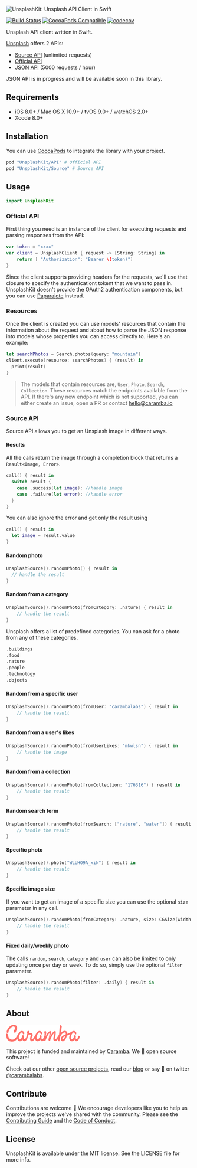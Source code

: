 ![UnsplashKit: Unsplash API Client in Swift](assets/unsplashkit-header.png)

[![Build Status](https://travis-ci.org/carambalabs/UnsplashKit.svg?branch=master)](https://travis-ci.org/carambalabs/UnsplashKit)
[![CocoaPods Compatible](https://img.shields.io/cocoapods/v/UnsplashKit.svg)](https://img.shields.io/cocoapods/v/UnsplashKit.svg)
[![codecov](https://codecov.io/gh/carambalabs/UnsplashKit/branch/master/graph/badge.svg)](https://codecov.io/gh/carambalabs/UnsplashKit)

Unsplash API client written in Swift.

[Unsplash](https://unsplash.com/) offers 2 APIs:
- [Source API](https://source.unsplash.com/) (unlimited requests)
- [Official API](https://unsplash.com/documentation)
- [JSON API](https://unsplash.com/documentation) (5000 requests / hour)

JSON API is in progress and will be available soon in this library.

## Requirements

* iOS 8.0+ / Mac OS X 10.9+ / tvOS 9.0+ / watchOS 2.0+
* Xcode 8.0+

## Installation

You can use [CocoaPods](https://cocoapods.org) to integrate the library with your project.

```ruby
pod "UnsplashKit/API" # Official API
pod "UnsplashKit/Source" # Source API
```

## Usage

```swift
import UnsplashKit
```

### Official API

First thing you need is an instance of the client for executing requests and parsing responses from the API:

```swift
var token = "xxxx"
var client = UnsplashClient { request -> [String: String] in
    return [ "Authorization": "Bearer \(token)"]
}
```

Since the client supports providing headers for the requests, we'll use that closure to specify the authenticationt tokent that we want to pass in. UnsplashKit doesn't provide the OAuth2 authentication components, but you can use [Paparajote](https://github.com/carambalabs/paparajote) instead.


### Resources

Once the client is created you can use models' resources that contain the information about the request and about how to parse the JSON response into models whose properties you can access directly to. Here's an example:

```swift
let searchPhotos = Search.photos(query: "mountain")
client.execute(resource: searchPhotos) { (result) in
  print(result)
}
```

> The models that contain resources are, `User`, `Photo`, `Search`, `Collection`.  These resources match the endpoints available from the API. If there's any new endpoint which is not supported, you can either create an issue, open a PR or contact [hello@caramba.io](mailto://hello@caramba.io)

### Source API

Source API allows you to get an Unsplash image in different ways.

#### Results

All the calls return the image through a completion block that returns a `Result<Image, Error>`.
```swift
call() { result in
  switch result {
    case .success(let image): //handle image
    case .failure(let error): //handle error
  }
}
```

You can also ignore the error and get only the result using
```swift
call() { result in
  let image = result.value
}
```

#### Random photo

```swift
UnsplashSource().randomPhoto() { result in
  // handle the result
}
```

#### Random from a category

```swift
UnsplashSource().randomPhoto(fromCategory: .nature) { result in
    // handle the result
}
```

Unsplash offers a list of predefined categories. You can ask for a photo from any of these categories.

```swift
.buildings
.food
.nature
.people
.technology
.objects
```

#### Random from a specific user

```swift
UnsplashSource().randomPhoto(fromUser: "carambalabs") { result in
    // handle the result
}
```

#### Random from a user's likes

```swift
UnsplashSource().randomPhoto(fromUserLikes: "mkwlsn") { result in
    // handle the image
}
```

#### Random from a collection

```swift
UnsplashSource().randomPhoto(fromCollection: "176316") { result in
    // handle the result
}
```

#### Random search term

```swift
UnsplashSource().randomPhoto(fromSearch: ["nature", "water"]) { result in
    // handle the result
}
```

#### Specific photo

```swift
UnsplashSource().photo("WLUHO9A_xik") { result in
    // handle the result
}
```

#### Specific image size

If you want to get an image of a specific size you can use the optional `size` parameter in any call.

```swift
UnsplashSource().randomPhoto(fromCategory: .nature, size: CGSize(width: 600, height: 200)) { result in
    // handle the result
}
```

#### Fixed daily/weekly photo

The calls `random`, `search`, `category` and `user` can also be limited to only updating once per day or week. To do so, simply use the optional `filter` parameter.

```swift
UnsplashSource().randomPhoto(filter: .daily) { result in
    // handle the result
}
```

## About

<img src="https://github.com/carambalabs/Foundation/blob/master/ASSETS/logo-salmon.png?raw=true" width="200" />

This project is funded and maintained by [Caramba](http://caramba.io). We 💛 open source software!

Check out our other [open source projects](https://github.com/carambalabs/), read our [blog](http://blog.caramba.io) or say :wave: on twitter [@carambalabs](http://twitter.com/carambalabs).

## Contribute

Contributions are welcome :metal: We encourage developers like you to help us improve the projects we've shared with the community. Please see the [Contributing Guide](https://github.com/carambalabs/Foundation/blob/master/CONTRIBUTING.md) and the [Code of Conduct](https://github.com/carambalabs/Foundation/blob/master/CONDUCT.md).

## License

UnsplashKit is available under the MIT license. See the LICENSE file for more info.
